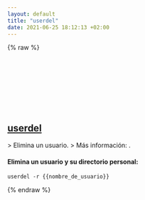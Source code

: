 ```yaml
---
layout: default
title: "userdel"
date: 2021-06-25 18:12:13 +02:00
---
```

{% raw %}
<h2 id="userdel">
  <a href="/es/linux/userdel.html">userdel</a> <a href="#userdel"><svg class="icon">
    <use href="/assets/images/unicode_sprite.svg#link" />
  </svg></a>
</h2>
> Elimina un usuario.
> Más información: <https://manned.org/userdel>.

#### Elimina un usuario y su directorio personal:
```shell
userdel -r {{nombre_de_usuario}}
```
{% endraw %}